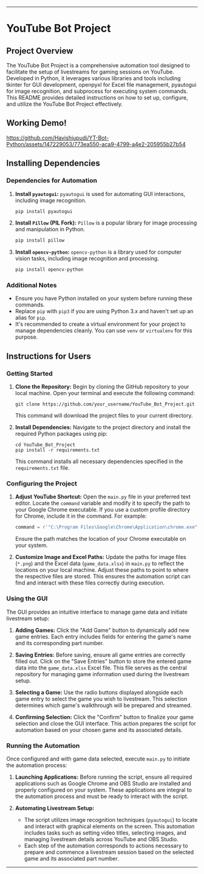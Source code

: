 
---

# YouTube Bot Project

## Project Overview
The YouTube Bot Project is a comprehensive automation tool designed to facilitate the setup of livestreams for gaming sessions on YouTube. Developed in Python, it leverages various libraries and tools including tkinter for GUI development, openpyxl for Excel file management, pyautogui for image recognition, and subprocess for executing system commands. This README provides detailed instructions on how to set up, configure, and utilize the YouTube Bot Project effectively.

## Working Demo!

https://github.com/Havishjupudi/YT-Bot-Python/assets/147229053/773ea550-aca9-4799-a4e2-205955b27b54

## Installing Dependencies

### Dependencies for Automation

1. **Install `pyautogui`:**
   `pyautogui` is used for automating GUI interactions, including image recognition.

   ```bash
   pip install pyautogui
   ```

2. **Install `Pillow` (PIL Fork):**
   `Pillow` is a popular library for image processing and manipulation in Python.

   ```bash
   pip install pillow
   ```

3. **Install `opencv-python`:**
   `opencv-python` is a library used for computer vision tasks, including image recognition and processing.

   ```bash
   pip install opencv-python
   ```

### Additional Notes
- Ensure you have Python installed on your system before running these commands.
- Replace `pip` with `pip3` if you are using Python 3.x and haven't set up an alias for `pip`.
- It's recommended to create a virtual environment for your project to manage dependencies cleanly. You can use `venv` or `virtualenv` for this purpose.

## Instructions for Users

### Getting Started

1. **Clone the Repository:**
   Begin by cloning the GitHub repository to your local machine. Open your terminal and execute the following command:
   ```
   git clone https://github.com/your_username/YouTube_Bot_Project.git
   ```
   This command will download the project files to your current directory.

2. **Install Dependencies:**
   Navigate to the project directory and install the required Python packages using pip:
   ```
   cd YouTube_Bot_Project
   pip install -r requirements.txt
   ```
   This command installs all necessary dependencies specified in the `requirements.txt` file.

### Configuring the Project

1. **Adjust YouTube Shortcut:**
   Open the `main.py` file in your preferred text editor. Locate the `command` variable and modify it to specify the path to your Google Chrome executable. If you use a custom profile directory for Chrome, include it in the command. For example:
   ```python
   command = r'"C:\Program Files\Google\Chrome\Application\chrome.exe" --profile-directory="Profile 1" --app-id=cahggfghendlbihgniaflhickgjcohcb --start-fullscreen'
   ```
   Ensure the path matches the location of your Chrome executable on your system.

2. **Customize Image and Excel Paths:**
   Update the paths for image files (`*.png`) and the Excel data (`game_data.xlsx`) in `main.py` to reflect the locations on your local machine. Adjust these paths to point to where the respective files are stored. This ensures the automation script can find and interact with these files correctly during execution.

### Using the GUI

The GUI provides an intuitive interface to manage game data and initiate livestream setup:

1. **Adding Games:**
   Click the "Add Game" button to dynamically add new game entries. Each entry includes fields for entering the game's name and its corresponding part number.

2. **Saving Entries:**
   Before saving, ensure all game entries are correctly filled out. Click on the "Save Entries" button to store the entered game data into the `game_data.xlsx` Excel file. This file serves as the central repository for managing game information used during the livestream setup.

3. **Selecting a Game:**
   Use the radio buttons displayed alongside each game entry to select the game you wish to livestream. This selection determines which game's walkthrough will be prepared and streamed.

4. **Confirming Selection:**
   Click the "Confirm" button to finalize your game selection and close the GUI interface. This action prepares the script for automation based on your chosen game and its associated details.

### Running the Automation

Once configured and with game data selected, execute `main.py` to initiate the automation process:

1. **Launching Applications:**
   Before running the script, ensure all required applications such as Google Chrome and OBS Studio are installed and properly configured on your system. These applications are integral to the automation process and must be ready to interact with the script.

2. **Automating Livestream Setup:**
   - The script utilizes image recognition techniques (`pyautogui`) to locate and interact with graphical elements on the screen. This automation includes tasks such as setting video titles, selecting images, and managing livestream details across YouTube and OBS Studio.
   - Each step of the automation corresponds to actions necessary to prepare and commence a livestream session based on the selected game and its associated part number.

---
